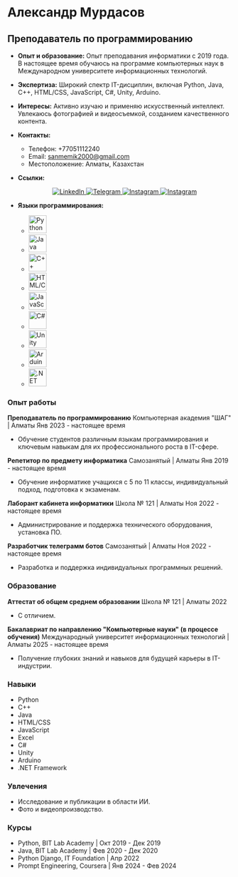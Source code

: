 # Александр Мурдасов
## Преподаватель по программированию

- **Опыт и образование:** Опыт преподавания информатики с 2019 года. В настоящее время обучаюсь на программе компьютерных наук в Международном университете информационных технологий.

- **Экспертиза:** Широкий спектр IT-дисциплин, включая Python, Java, C++, HTML/CSS, JavaScript, C#, Unity, Arduino.

- **Интересы:** Активно изучаю и применяю искусственный интеллект. Увлекаюсь фотографией и видеосъемкой, созданием качественного контента.

- **Контакты:**
  - Телефон: +77051112240
  - Email: sanmemik2000@gmail.com
  - Местоположение: Алматы, Казахстан
  
- **Ссылки:**
  <div id="socials" align="center">
      <a href="https://www.linkedin.com/in/alexander-murdasov-51066b204/">
          <img src="https://img.shields.io/badge/LinkedIn-blue?style=for-the-badge&logo=linkedin&logoColor=white" alt="LinkedIn"/>
      </a>
      <a href="https://t.me/Allexndr">
          <img src="https://img.shields.io/badge/Telegram-blue?style=for-the-badge&logo=telegram&logoColor=white" alt="Telegram"/>
      </a>
      <a href="https://www.instagram.com/sane4.k/">
          <img src="https://img.shields.io/badge/Instagram-blue?style=for-the-badge&logo=instagram&logoColor=white" alt="Instagram"/>
      </a>
      <a href="https://www.instagram.com/phot4.k/">
          <img src="https://img.shields.io/badge/Instagram-blue?style=for-the-badge&logo=instagram&logoColor=white" alt="Instagram"/>
      </a>
  </div>


- **Языки программирования:**
  - <img src="https://cdn.jsdelivr.net/gh/devicons/devicon/icons/python/python-original.svg" title="Python" width="40" height="40"/>&nbsp;
  - <img src="https://cdn.jsdelivr.net/gh/devicons/devicon/icons/java/java-original.svg" title="Java" width="40" height="40"/>&nbsp;
  - <img src="https://cdn.jsdelivr.net/gh/devicons/devicon/icons/cpp/cpp-original.svg" title="C++" width="40" height="40"/>&nbsp;
  - <img src="https://cdn.jsdelivr.net/gh/devicons/devicon/icons/html5/html5-original.svg" title="HTML/CSS" width="40" height="40"/>&nbsp;
  - <img src="https://cdn.jsdelivr.net/gh/devicons/devicon/icons/javascript/javascript-original.svg" title="JavaScript" width="40" height="40"/>&nbsp;
  - <img src="https://cdn.jsdelivr.net/gh/devicons/devicon/icons/csharp/csharp-original.svg" title="C#" width="40" height="40"/>&nbsp;
  - <img src="https://cdn.jsdelivr.net/gh/devicons/devicon/icons/unity/unity-original.svg" title="Unity" width="40" height="40"/>&nbsp;
  - <img src="https://cdn.jsdelivr.net/gh/devicons/devicon/icons/arduino/arduino-original.svg" title="Arduino" width="40" height="40"/>&nbsp;
  - <img src="https://cdn.jsdelivr.net/gh/devicons/devicon/icons/dot-net/dot-net-original.svg" title=".NET Framework" width="40" height="40"/>&nbsp;

### Опыт работы

**Преподаватель по программированию**
Компьютерная академия "ШАГ" | Алматы
Янв 2023 - настоящее время
- Обучение студентов различным языкам программирования и ключевым навыкам для их профессионального роста в IT-сфере.

**Репетитор по предмету информатика**
Самозанятый | Алматы
Янв 2019 - настоящее время
- Обучение информатике учащихся с 5 по 11 классы, индивидуальный подход, подготовка к экзаменам.

**Лаборант кабинета информатики**
Школа № 121 | Алматы
Ноя 2022 - настоящее время
- Администрирование и поддержка технического оборудования, установка ПО.

**Разработчик телеграмм ботов**
Самозанятый | Алматы
Ноя 2022 - настоящее время
- Разработка и поддержка индивидуальных программных решений.

### Образование

**Аттестат об общем среднем образовании**
Школа № 121 | Алматы
2022
- С отличием.

**Бакалавриат по направлению "Компьютерные науки" (в процессе обучения)**
Международный университет информационных технологий | Алматы
2025 - настоящее время
- Получение глубоких знаний и навыков для будущей карьеры в IT-индустрии.

### Навыки

- Python
- C++
- Java
- HTML/CSS
- JavaScript
- Excel
- C#
- Unity
- Arduino
- .NET Framework

### Увлечения

- Исследование и публикации в области ИИ.
- Фото и видеопроизводство.

### Курсы

- Python, BIT Lab Academy | Окт 2019 - Дек 2019
- Java, BIT Lab Academy | Фев 2020 - Дек 2020
- Python Django, IT Foundation | Апр 2022
- Prompt Engineering, Coursera | Янв 2024 - Фев 2024
